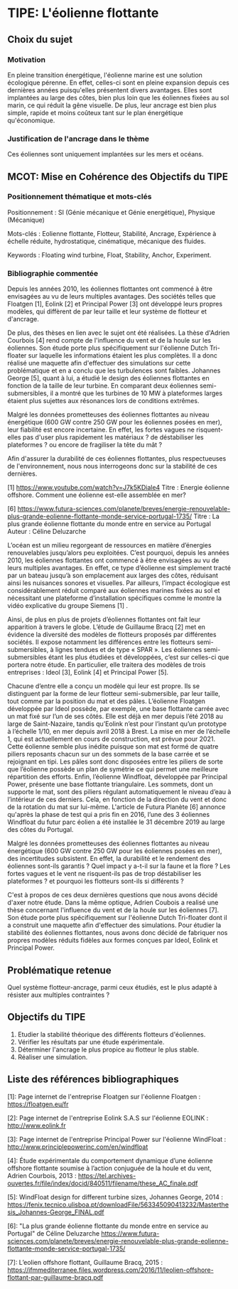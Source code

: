 # TIPE: L'éolienne flottante

## Choix du sujet

### Motivation

En pleine transition énergétique, l'éolienne marine est une solution écologique pérenne. En effet, celles-ci sont en pleine expansion depuis ces dernières années puisqu'elles présentent divers avantages. Elles sont implantées au large des côtes, bien plus loin que les éoliennes fixées au sol marin, ce qui réduit la gêne visuelle. De plus, leur ancrage est bien plus simple, rapide et moins coûteux tant sur le plan énergétique qu'économique. 


### Justification de l'ancrage dans le thème

Ces éoliennes sont uniquement implantées sur les mers et océans.


## MCOT: Mise en Cohérence des Objectifs du TIPE

### Positionnement thématique et mots-clés

Positionnement : SI (Génie mécanique et Génie energétique), Physique (Mécanique)

Mots-clés : Eolienne flottante, Flotteur, Stabilité, Ancrage, Expérience à échelle réduite, hydrostatique, cinématique, mécanique des fluides. 

Keywords : Floating wind turbine, Float, Stability, Anchor, Experiment.  


### Bibliographie commentée

Depuis les années 2010, les éoliennes flottantes ont commencé à être envisagées au vu de leurs multiples avantages. Des sociétés telles que Floatgen [1], Eolink [2] et Principal Power [3] ont développé leurs propres modèles, qui diffèrent de par leur taille et leur système de flotteur et d'ancrage.

De plus, des thèses en lien avec le sujet ont été réalisées. La thèse d'Adrien Courbois [4] rend compte de l'influence du vent et de la houle sur les éoliennes. Son étude porte plus spécifiquement sur l'éolienne Dutch Tri-floater sur laquelle les informations étaient les plus complètes. Il a donc réalisé une maquette afin d'effectuer des simulations sur cette problématique et en a conclu que les turbulences sont faibles. Johannes George [5], quant à lui, a étudié le design des éoliennes flottantes en fonction de la taille de leur turbine. En comparant deux éoliennes semi-submersibles, il a montré que les turbines de 10 MW à plateformes larges étaient plus sujettes aux résonances lors de conditions extrêmes.

Malgré les données prometteuses des éoliennes flottantes au niveau énergétique (600 GW contre 250 GW pour les éoliennes posées en mer), leur fiabilité est encore incertaine. En effet, les fortes vagues ne risquent-elles pas d'user plus rapidement les matériaux ? de déstabiliser les plateformes ? ou encore de fragiliser la tête du mât ? 

Afin d'assurer la durabilité de ces éoliennes flottantes, plus respectueuses de l'environnement, nous nous interrogeons donc sur la stabilité de ces dernières.

[1] https://www.youtube.com/watch?v=J7k5KDiale4 
Titre : Energie éolienne offshore. Comment une éolienne est-elle assemblée en mer?

[6] https://www.futura-sciences.com/planete/breves/energie-renouvelable-plus-grande-eolienne-flottante-monde-service-portugal-1735/
Titre : La plus grande éolienne flottante du monde entre en service au Portugal
Auteur : Céline Deluzarche





L’océan est un milieu regorgeant de ressources en matière d’énergies renouvelables jusqu’alors peu exploitées. C’est pourquoi, depuis les années 2010, les éoliennes flottantes ont commencé à être envisagées au vu de leurs multiples avantages. En effet, ce type d’éolienne est simplement tracté par un bateau jusqu’à son emplacement aux larges des côtes, réduisant ainsi les nuisances sonores et visuelles. Par ailleurs, l’impact écologique est considérablement réduit comparé aux éoliennes marines fixées au sol et nécessitant une plateforme d’installation spécifiques comme le montre la vidéo explicative du groupe Siemens [1] . 

Ainsi, de plus en plus de projets d’éoliennes flottantes ont fait leur apparition à travers le globe. L’étude de Guillaume Bracq [2] met en évidence la diversité des modèles de flotteurs proposés par différentes sociétés. Il expose notamment les différences entre les flotteurs semi-submersibles, à lignes tendues et de type « SPAR ». Les éoliennes semi-submersibles étant les plus étudiées et développées, c’est sur celles-ci que portera notre étude. En particulier, elle traitera des modèles de trois entreprises : Ideol [3], Eolink [4] et Principal Power [5]. 

Chacune d’entre elle a conçu un modèle qui leur est propre. Ils se distinguent par la forme de leur flotteur semi-submersible, par leur taille, tout comme par la position du mat et des pâles. L’éolienne Floatgen développée par Ideol possède, par exemple, une base flottante carrée avec un mat fixé sur l’un de ses côtés. Elle est déjà en mer depuis l’été 2018 au large de Saint-Nazaire, tandis qu’Eolink n’est pour l’instant qu’un prototype à l’échelle 1/10, en mer depuis avril 2018 à Brest. La mise en mer de l’échelle 1, qui est actuellement en cours de construction, est prévue pour 2021. Cette éolienne semble plus inédite puisque son mat est formé de quatre piliers reposants chacun sur un des sommets de la base carrée et se rejoignant en tipi. Les pâles sont donc disposées entre les piliers de sorte que l’éolienne possède un plan de symétrie ce qui permet une meilleure répartition des efforts. Enfin, l’éolienne Windfloat, développée par Principal Power, présente une base flottante triangulaire. Les sommets, dont un supporte le mat, sont des piliers régulant automatiquement le niveau d’eau à l’intérieur de ces derniers. Cela, en fonction de la direction du vent et donc de la rotation du mat sur lui-même. L'article de Futura Planète [6] annonce qu'après la phase de test qui a pris fin en 2016, l’une des 3 éoliennes Windfloat du futur parc éolien a été installée le 31 décembre 2019 au large des côtes du Portugal.

Malgré les données prometteuses des éoliennes flottantes au niveau énergétique (600 GW contre 250 GW pour les éoliennes posées en mer), des incertitudes subsistent. En effet, la durabilité et le rendement des éoliennes sont-ils garantis ? Quel impact y a-t-il sur la faune et la flore ? Les fortes vagues et le vent ne risquent-ils pas de trop déstabiliser les plateformes ? et pourquoi les flotteurs sont-ils si différents ?  

C'est à propos de ces deux dernières questions que nous avons décidé d'axer notre étude. Dans la même optique, Adrien Coubois a realisé une thèse concernant l'influence du vent et de la houle sur les éoliennes [7]. Son étude porte plus spécifiquement sur l'éolienne Dutch Tri-floater dont il a construit une maquette afin d'effectuer des simulations. Pour étudier la stabilité des éoliennes flottantes, nous avons donc décidé de fabriquer nos propres modèles réduits fidèles aux formes conçues par Ideol, Eolink et Principal Power. 

## Problématique retenue

 Quel système flotteur-ancrage, parmi ceux étudiés, est le plus adapté à résister aux multiples contraintes ?  


## Objectifs du TIPE

1. Etudier la stabilité théorique des différents flotteurs d'éoliennes.
2. Vérifier les résultats par une étude expérimentale.
3. Déterminer l'ancrage le plus propice au flotteur le plus stable.
4. Réaliser une simulation.


## Liste des références bibliographiques

[1]: Page internet de l'entreprise Floatgen sur l'éolienne Floatgen : https://floatgen.eu/fr

[2]: Page internet de l'entreprise Eolink S.A.S sur l'éolienne EOLINK : http://www.eolink.fr

[3]: Page internet de l'entreprise Principal Power sur l'éolienne WindFloat : http://www.principlepowerinc.com/en/windfloat

[4]: Étude expérimentale du comportement dynamique d’une éolienne offshore flottante soumise à l’action conjuguée de la houle et du vent, Adrien Courbois, 2013 : https://tel.archives-ouvertes.fr/file/index/docid/840511/filename/these_AC_finale.pdf

[5]: WindFloat design for different turbine sizes, Johannes George, 2014 : https://fenix.tecnico.ulisboa.pt/downloadFile/563345090413232/Masterthesis_Johannes-George_FINAL.pdf

[6]: "La plus grande éolienne flottante du monde entre en service au Portugal" de Céline Deluzarche
https://www.futura-sciences.com/planete/breves/energie-renouvelable-plus-grande-eolienne-flottante-monde-service-portugal-1735/

[7]: L’eolien offshore flottant, Guillaume Bracq, 2015 : 
https://ifmmediterranee.files.wordpress.com/2016/11/leolien-offshore-flottant-par-guillaume-bracq.pdf

